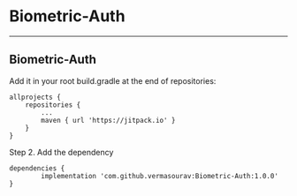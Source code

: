 # Biometric-Auth
---
Biometric-Auth
---
Add it in your root build.gradle at the end of repositories:

	allprojects {
		repositories {
			...
			maven { url 'https://jitpack.io' }
		}
	}
Step 2. Add the dependency

	dependencies {
	        implementation 'com.github.vermasourav:Biometric-Auth:1.0.0'
	}

